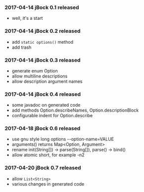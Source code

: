 ### 2017-04-14 jBock 0.1 released

* well, it's a start

### 2017-04-14 jBock 0.2 released

* add `static options()` method
* add trash

### 2017-04-14 jBock 0.3 released

* generate enum Option
* allow multiline descriptions
* allow description argument names

### 2017-04-14 jBock 0.4 released

* some javadoc on generated code
* add methods Option.describeNames, Option.descriptionBlock
* configurable indent for Option.describe

### 2017-04-18 jBock 0.6 released

* use gnu style long options --option-name=VALUE
* arguments() returns Map<Option, Argument>
* rename init(String[]) -> parse(String[]), parse() -> bind()
* allow atomic short, for example -n2

### 2017-04-20 jBock 0.7 released

* allow `List<String>`
* various changes in generated code
